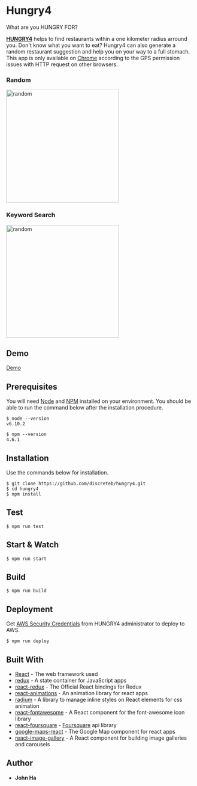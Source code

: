 # Hungry4

What are you HUNGRY FOR? 

[__HUNGRY4__](http://hungry4.s3-website-ap-northeast-1.amazonaws.com/) helps to find restaurants within a one kilometer radius arround you. Don't know what you want to eat? Hungry4 can also generate a random restaurant suggestion and help you on your way to a full stomach. 
This app is only available on [Chrome](https://www.google.com/chrome/index.html) according to the GPS permission issues with HTTP request on other browsers.

### Random
<img width="300" alt="random" src="https://user-images.githubusercontent.com/4373428/33794303-67b31426-dd0c-11e7-98f5-283a2dda6ad6.gif">

### Keyword Search
<img width="300" alt="random" src="https://user-images.githubusercontent.com/4373428/33794304-6999391e-dd0c-11e7-92be-4d8691b69e92.gif">

## Demo
[Demo](http://hungry4.s3-website-ap-northeast-1.amazonaws.com/)

## Prerequisites

You will need [Node](http://nodejs.org/) and [NPM](https://npmjs.org/) installed on your environment.
You should be able to run the command below after the installation procedure.

```
$ node --version
v6.10.2

$ npm --version
4.6.1
```

## Installation

Use the commands below for installation.

```
$ git clone https://github.com/discreteb/hungry4.git
$ cd hungry4
$ npm install
```

## Test
```
$ npm run test
```


## Start & Watch
```
$ npm run start
```

## Build
```
$ npm run build
```

## Deployment

Get [AWS Security Credentials](http://docs.aws.amazon.com/general/latest/gr/aws-security-credentials.html) from HUNGRY4 administrator to deploy to AWS.

```
$ npm run deploy
```

## Built With

* [React](https://reactjs.org/) - The web framework used
* [redux](https://redux.js.org/) - A state container for JavaScript apps
* [react-redux](https://github.com/reactjs/react-redux) - The Official React bindings for Redux
* [react-animations](https://github.com/FormidableLabs/react-animations) - An animation library for react apps
* [radium](https://github.com/FormidableLabs/radium) - A library to manage inline styles on React elements for css animation
* [react-fontawesome](https://github.com/danawoodman/react-fontawesome) - A React component for the font-awesome icon library
* [react-foursquare](https://github.com/foursquare/react-foursquare) - [Foursquare](https://foursquare.com/) api library
* [google-maps-react](https://github.com/tomchentw/react-google-maps) - The Google Map component for react apps
* [react-image-gallery](https://github.com/xiaolin/react-image-gallery) - A React component for building image galleries and carousels

## Author
* **John Ha** 



